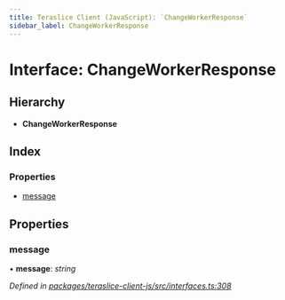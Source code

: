 ```yaml
---
title: Teraslice Client (JavaScript): `ChangeWorkerResponse`
sidebar_label: ChangeWorkerResponse
---
```


# Interface: ChangeWorkerResponse

## Hierarchy

* **ChangeWorkerResponse**

## Index

### Properties

* [message](changeworkerresponse.md#message)

## Properties

###  message

• **message**: *string*

*Defined in [packages/teraslice-client-js/src/interfaces.ts:308](https://github.com/terascope/teraslice/blob/b843209f9/packages/teraslice-client-js/src/interfaces.ts#L308)*
